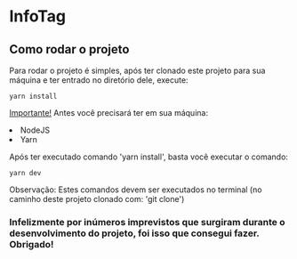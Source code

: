 <h1>InfoTag</h1>

<h2>Como rodar o projeto</h2>

<p>Para rodar o projeto é simples, após ter clonado este projeto para sua máquina e ter entrado no diretório dele, execute:</p>

<code>yarn install</code>

<p><u>Importante!</u> Antes você precisará ter em sua máquina:</p>

<li>NodeJS</li>

<li>Yarn</li>

<p>Após ter executado comando 'yarn install', basta você executar o comando:</p>

<code>yarn dev</code>

<p>Observação: Estes comandos devem ser executados no terminal (no caminho deste projeto clonado com: 'git clone')</p>

<h3>Infelizmente por inúmeros imprevistos que surgiram durante o desenvolvimento do projeto, foi isso que consegui fazer. Obrigado!</h3>